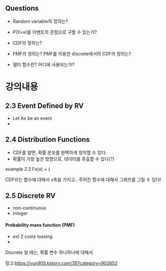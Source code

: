 
## Questions
- Random variable의 정의는?
- P(X=x)를 이벤트의 관점으로 구할 수 있는가?

- CDF의 정의는?

- PMF의 정의는? PMF를 이용한 discrete에서의 CDF의 정의는?

- 델타 함수란? 어디에 사용되는가?

# 강의내용 

## 2.3 Event Defined by RV 
- Let Ax be an event 
- 

## 2.4 Distribution Functions 
- CDF를 알면, 확률 분포를 완벽하게 정의할 수 있다.
- 확률이 가장 높은 방향으로, 데이터를 추출할 수 있다(?)
 
 example 2.3 
 Fx(x) = {
 
 CDF라는 함수에 대해서 x축을 가지고..
 주어진 함수에 대해서 그래프를 그릴 수 있다!
 
 ## 2.5 Discrete RV
 - non-continuous
 - integer

#### Probability mass function (PMF)
- ex) 2 coins tossing 
- 


Discrete 일 때는, 확률 변수 하나하나에 대해서 


 참고:https://yun905.tistory.com/35?category=902652
